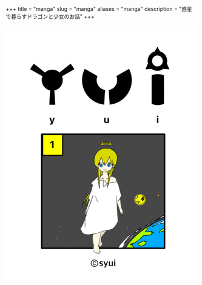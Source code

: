 +++
title = "manga"
slug = "manga"
aliases = "manga"
description = "惑星で暮らすドラゴンと少女のお話"
+++

[![yui.manga](/img/manga_01.png)](https://manga.syui.ai)
